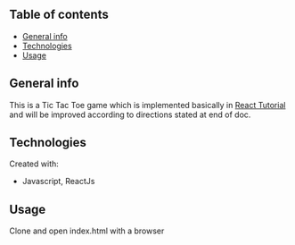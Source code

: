 ## Table of contents
* [General info](#general-info)
* [Technologies](#technologies)
* [Usage](#usage)

## General info
This is a Tic Tac Toe game which is implemented basically in [React Tutorial](https://reactjs.org/tutorial/tutorial.html)
and will be improved according to directions stated at end of doc.

## Technologies
Created with:
* Javascript, ReactJs
	
## Usage
Clone and open index.html with a browser

```javascript

```